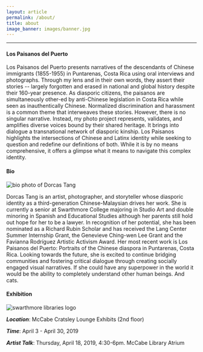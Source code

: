 ```yaml
---
layout: article
permalink: /about/
title: about
image_banner: images/banner.jpg
---
```


<hr/>

#### Los Paisanos del Puerto

Los Paisanos del Puerto presents narratives of the descendants of Chinese immigrants (1855-1955) in Puntarenas, Costa Rica using oral interviews and photographs. Through my lens and in their own words, they assert their stories -- largely forgotten and erased in national and global history despite their 160-year presence. As diasporic citizens, the paisanos are simultaneously other-ed by anti-Chinese legislation in Costa Rica while seen as inauthentically Chinese. Normalized discrimination and harassment is a common theme that interweaves these stories. However, there is no singular narrative. Instead, my photo project represents, validates, and amplifies diverse voices bound by their shared heritage. It brings into dialogue a transnational network of diasporic kinship. Los Paisanos highlights the intersections of Chinese and Latinx identity while seeking to question and redefine our definitions of both. While it is by no means comprehensive, it offers a glimpse what it means to navigate this complex identity. 




#### Bio

![bio photo of Dorcas Tang](../images/bio.jpg)

Dorcas Tang is an artist, photographer, and storyteller whose diasporic identity as a third-generation Chinese-Malaysian drives her work. She is currently a senior at Swarthmore College majoring in Studio Art and double minoring in Spanish and Educational Studies although her parents still hold out hope for her to be a lawyer. In recognition of her potential, she has been nominated as a Richard Rubin Scholar and has received the Lang Center Summer Internship Grant, the Genevieve Ching-wen Lee Grant and the Favianna Rodríguez Artistic Activism Award. Her most recent work is Los Paisanos del Puerto: Portraits of the Chinese diaspora in Puntarenas, Costa Rica. Looking towards the future, she is excited to continue bridging communities and fostering critical dialogue through creating socially engaged visual narratives. If she could have any superpower in the world it would be the ability to completely understand other human beings. And cats.

#### Exhibition

![swarthmore libraries logo](../images/logo-mccabe-web.png)

*__Location__*: McCabe Cratsley Lounge Exhibits (2nd floor)

*__Time__*: April 3 - April 30, 2019

*__Artist Talk__*: Thursday, April 18, 2019, 4:30-6pm. McCabe Library Atrium


